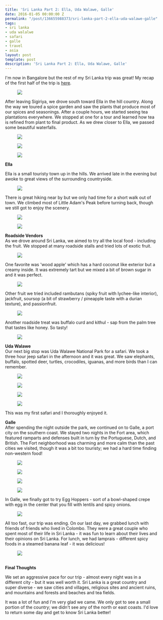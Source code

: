 ```yaml
---
title: 'Sri Lanka Part 2: Ella, Uda Walawe, Galle'
date: 2016-01-05 00:00:00 Z
permalink: "/post/136655988373/sri-lanka-part-2-ella-uda-walawe-galle"
tags:
- sri lanka
- uda walalwe
- safari
- galle
- travel
- asia
layout: post
template: post
description: 'Sri Lanka Part 2: Ella, Uda Walawe, Galle'
---
```


<p>I'm now in Bangalore but the rest of my Sri Lanka trip was great! My recap of the first half of the trip is <a href="http://blog.randylubin.com/post/136518656368/sri-lanka-part-one-colombo-kandy-sigiriya">here</a>.<br></p><figure data-orig-width="1024" data-orig-height="768" class="tmblr-full"><img src="/images/579b029d8d4a479c63cd448c43aea8a53834750c30fbde68e0827b7e430b2a32.png" data-orig-width="1024" data-orig-height="768"></figure><p>After leaving Sigiriya, we drove south toward Ella in the hill country. Along the way we toured a spice garden and saw the plants that produce most of our spices and seasonings. After a couple hours, we started seeing tea plantations everywhere. We stopped at one for a tour and learned how tea is refined from plant to final product. As we drew closer to Ella, we passed some beautiful waterfalls.<br></p><figure data-orig-width="1024" data-orig-height="768" class="tmblr-full"><img src="/images/07953266dc3507d91f0bde156507f795894f7a3f41ba74b7dc5a67337e1a0d0e.png" data-orig-width="1024" data-orig-height="768"></figure><figure data-orig-width="1024" data-orig-height="768" class="tmblr-full"><img src="/images/7003c9cc248ad7365683ac6e539e31abee6aef4e0f61f6b068e290298f7b829f.png" data-orig-width="1024" data-orig-height="768"></figure><figure data-orig-width="768" data-orig-height="1024" class="tmblr-full"><img src="/images/bbade6b1e6a566815406fbe2dab6242ca1dc315e474dd36aca8474f2168cc2cf.png" data-orig-width="768" data-orig-height="1024"></figure><p><b>Ella</b><br></p><p>Ella is a small touristy town up in the hills. We arrived late in the evening but awoke to great views of the surrounding countryside. <br></p><figure data-orig-width="1024" data-orig-height="768" class="tmblr-full"><img src="/images/40738bcd3f3c1f247f88fa1a0203e684bbb7722869ad38bf4cab2a32adf6fb1a.png" data-orig-width="1024" data-orig-height="768"></figure><p>There is great hiking near by but we only had time for a short walk out of town. We climbed most of Little Adam's Peak before turning back, though we still got to enjoy the scenery.<br></p><figure data-orig-width="1024" data-orig-height="768" class="tmblr-full"><img src="/images/976afdefd70253f0aa49d1a7b51aea10453814a852142197ce09ef3db1e445e7.png" data-orig-width="1024" data-orig-height="768"></figure><figure data-orig-width="1024" data-orig-height="768" class="tmblr-full"><img src="/images/87ffbcff798ab88dcc615401eb5901be7bd6edaa31c0944c6f092e283c5dcdf2.png" data-orig-width="1024" data-orig-height="768"></figure><p><b>Roadside Vendors</b><br>As we drove around Sri Lanka, we aimed to try all the local food - including the fruit. We stopped at many roadside stalls and tried lots of exotic fruit.<br></p><figure data-orig-width="1024" data-orig-height="768" class="tmblr-full"><img src="/images/a19fcfd676db502ab526bc6f66bc748ecf3349caac96b50cfdd885bce57329fa.png" data-orig-width="1024" data-orig-height="768"></figure><p>One favorite was 'wood apple' which has a hard coconut like exterior but a creamy inside. It was extremely tart but we mixed a bit of brown sugar in and it was perfect.<br></p><figure data-orig-width="768" data-orig-height="1024" class="tmblr-full"><img src="/images/af33431729199759d40ee527f8e333ffcbcf669389d89ccf316b7ae0d4591980.png" data-orig-width="768" data-orig-height="1024"></figure><p>Other fruit we tried included rambutans (spiky fruit with lychee-like interior), jackfruit, soursop (a bit of strawberry / pineapple taste with a durian texture), and passionfruit.<br></p><figure data-orig-width="768" data-orig-height="1024" class="tmblr-full"><img src="/images/0ed984335a3f903bcc6d79781c065e083b7322c6b1b08c8aee7e81616b1c5ae6.png" data-orig-width="768" data-orig-height="1024"></figure><p>Another roadside treat was buffalo curd and kithul - sap from the palm tree that tastes like honey. So tasty!<br></p><figure data-orig-width="768" data-orig-height="1024" class="tmblr-full"><img src="/images/87e58b71a40eddbd27cfd0d5a653e9aa5e48db82a9d10d83477f700ee75844d1.png" data-orig-width="768" data-orig-height="1024"></figure><p><b>Uda Walawe</b><br>Our next big stop was Uda Walawe National Park for a safari. We took a three hour jeep safari in the afternoon and it was great. We saw elephants, buffalo, spotted deer, turtles, crocodiles, iguanas, and more birds than I can remember.<br></p><figure data-orig-width="1024" data-orig-height="768" class="tmblr-full"><img src="/images/20c6e37dc5bdda0844c111647cb400ac011aa490c1db39149378370e67d7adc6.png" data-orig-width="1024" data-orig-height="768"></figure><figure data-orig-width="1024" data-orig-height="768" class="tmblr-full"><img src="/images/36aff0ac15b506a5409b9aaedc2e0f23b012ee052340267f8f547cc26825eb44.png" data-orig-width="1024" data-orig-height="768"></figure><figure data-orig-width="1024" data-orig-height="768" class="tmblr-full"><img src="/images/324c7fd0cd64072d854c82d7625e05ebd18d11600202e8a8a169f0d221190a2f.png" data-orig-width="1024" data-orig-height="768"></figure><figure data-orig-width="1024" data-orig-height="768" class="tmblr-full"><img src="/images/ab66e251313e5622fca2e48b4f33ed1dfb195753b5a49f68b8fbedc12bde2770.png" data-orig-width="1024" data-orig-height="768"></figure><p>This was my first safari and I thoroughly enjoyed it.</p><p><b>Galle</b><br>After spending the night outside the park, we continued on to Galle, a port city on the southern coast. We stayed two nights in the Fort area, which featured ramparts and defenses built in turn by the Portuguese, Dutch, and British. The Fort neighborhood was charming and more calm than the past cities we visited, though it was a bit too touristy; we had a hard time finding non-western food!<br></p><figure data-orig-width="1024" data-orig-height="768" class="tmblr-full"><img src="/images/2ee35e9403fdde4f7aee94145b70dc504a981ba4195f94cafb09ef78db197ef1.png" data-orig-width="1024" data-orig-height="768"></figure><figure data-orig-width="1024" data-orig-height="768" class="tmblr-full"><img src="/images/78603c6377e2065e1c7c9d5d7cd1341828ac137175dec16119f74b39a36bc0cb.png" data-orig-width="1024" data-orig-height="768"></figure><figure data-orig-width="1024" data-orig-height="768" class="tmblr-full"><img src="/images/cdcac98c92fe90e3ef6f73603c52c60799a4a8278c4f958bbd534cab447c6d55.png" data-orig-width="1024" data-orig-height="768"></figure><figure data-orig-width="1024" data-orig-height="768" class="tmblr-full"><img src="/images/e6b8f94a58659f25406a3cd3195a7cdc1cd22d16fa879a1339fdb71c5b6bf388.png" data-orig-width="1024" data-orig-height="768"></figure><p>In Galle, we finally got to try Egg Hoppers - sort of a bowl-shaped crepe with egg in the center that you fill with lentils and spicy onions.<br></p><figure data-orig-width="1024" data-orig-height="768" class="tmblr-full"><img src="/images/2432edf73c691ff40120278f81b2cf30ba8f425496e8f2325cb2a3fe6e7e500e.png" data-orig-width="1024" data-orig-height="768"></figure><p>All too fast, our trip was ending. On our last day, we grabbed lunch with friends of friends who lived in Colombo. They were a great couple who spent most of their life in Sri Lanka - it was fun to learn about their lives and their opinions on Sri Lanka. For lunch, we had lamprais - different spicy foods in a steamed banana leaf - it was delicious!</p><figure data-orig-width="768" data-orig-height="1024" class="tmblr-full"><img src="/images/b3a5f46140fafd7dc992a0f28a83836b6d840dd144dc2463201c7cc19256e1ef.png" data-orig-width="768" data-orig-height="1024"></figure><p><br><b>Final Thoughts</b></p><p>We set an aggressive pace for our trip - almost every night was in a different city - but it was well worth it. Sri Lanka is a great country and super diverse - we saw cities and villages, religious sites and ancient ruins, and mountains and forests and beaches and tea fields.</p><p>It was a lot of fun and I'm very glad we came. We only got to see a small portion of the country; we didn't see any of the north or east coasts. I'd love to return some day and get to know Sri Lanka better!</p>